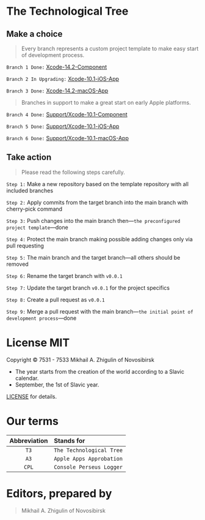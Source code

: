 # The Technological Tree

## Make a choice

> Every branch represents a custom project template to make easy start of development process.

`Branch 1 Done:` [Xcode-14.2-Component](https://github.com/perseusrealdeal/TheTechnologicalTree/tree/Xcode-14.2-Component)

`Branch 2 In Upgrading:` [Xcode-10.1-iOS-App](https://github.com/perseusrealdeal/TheTechnologicalTree/tree/Xcode-10.1-iOS-App)

`Branch 3 Done:` [Xcode-14.2-macOS-App](https://github.com/perseusrealdeal/TheTechnologicalTree/tree/Xcode-14.2-macOS-App)

> Branches in support to make a great start on early Apple platforms.

`Branch 4 Done:` [Support/Xcode-10.1-Component](https://github.com/perseusrealdeal/TheTechnologicalTree/tree/support/Xcode-10.1-Component)

`Branch 5 Done:` [Support/Xcode-10.1-iOS-App](https://github.com/perseusrealdeal/TheTechnologicalTree/tree/support/Xcode-10.1-iOS-App)

`Branch 6 Done:` [Support/Xcode-10.1-macOS-App](https://github.com/perseusrealdeal/TheTechnologicalTree/tree/support/Xcode-10.1-macOS-App)

## Take action

> Please read the following steps carefully.

`Step 1:` Make a new repository based on the template repository with all included branches

`Step 2:` Apply commits from the target branch into the main branch with cherry-pick command

`Step 3:` Push changes into the main branch then—`the preconfigured project template`—done

`Step 4:` Protect the main branch making possible adding changes only via pull requesting

`Step 5:` The main branch and the target branch—all others should be removed

`Step 6:` Rename the target branch with `v0.0.1`

`Step 7:` Update the target branch `v0.0.1` for the project specifics

`Step 8:` Create a pull request as `v0.0.1`

`Step 9:` Merge a pull request with the main branch—`the initial point of development process`—done

# License MIT

Copyright © 7531 - 7533 Mikhail A. Zhigulin of Novosibirsk

- The year starts from the creation of the world according to a Slavic calendar.
- September, the 1st of Slavic year.

[LICENSE](/LICENSE) for details.

# Our terms

| Abbreviation | Stands for               |
| :----------: | :----------------------- |
| `T3`         | `The Technological Tree` |
| `A3`         | `Apple Apps Approbation` |
| `CPL`        | `Console Perseus Logger` |

# Editors, prepared by

> Mikhail A. Zhigulin of Novosibirsk
